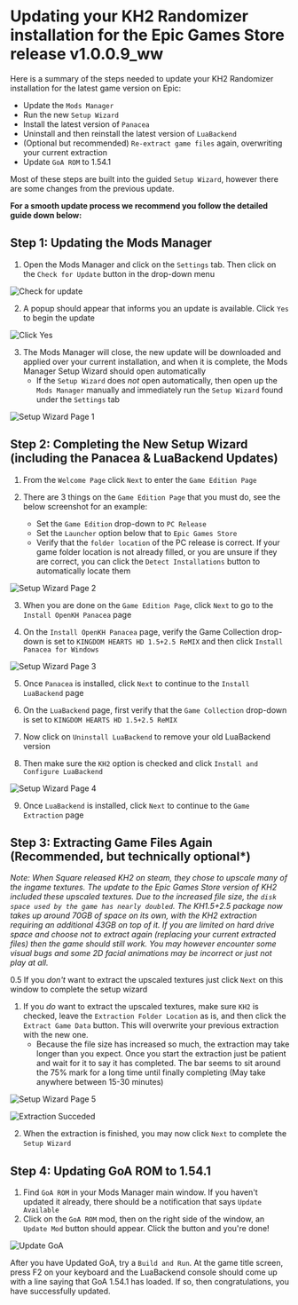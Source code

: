 # Updating your KH2 Randomizer installation for the Epic Games Store release v1.0.0.9_ww
Here is a summary of the steps needed to update your KH2 Randomizer installation for the latest game version on Epic:
* Update the `Mods Manager`
* Run the new `Setup Wizard`
* Install the latest version of `Panacea`
* Uninstall and then reinstall the latest version of `LuaBackend`
* (Optional but recommended) `Re-extract game files` again, overwriting your current extraction
* Update `GoA ROM` to 1.54.1

Most of these steps are built into the guided `Setup Wizard`, however there are some changes from the previous update.

**For a smooth update process we recommend you follow the detailed guide down below:**

## Step 1: Updating the Mods Manager
1. Open the Mods Manager and click on the `Settings` tab. Then click on the `Check for Update` button in the drop-down menu

![Check for update](Update_The_Mods_Manager.png)

2. A popup should appear that informs you an update is available. Click `Yes` to begin the update

![Click Yes](OpenKH_Update_Message.png)

3. The Mods Manager will close, the new update will be downloaded and applied over your current installation, and when it is complete, the Mods Manager Setup Wizard should open automatically
   * If the `Setup Wizard` does *not* open automatically, then open up the `Mods Manager` manually and immediately run the `Setup Wizard` found under the `Settings` tab

![Setup Wizard Page 1](Setup_Wizard_Page_1.png)

## Step 2: Completing the New Setup Wizard (including the Panacea & LuaBackend Updates)

1. From the `Welcome Page` click `Next` to enter the `Game Edition Page`

2. There are 3 things on the `Game Edition Page` that you must do, see the below screenshot for an example:
   * Set the `Game Edition` drop-down to `PC Release`
   * Set the `Launcher` option below that to `Epic Games Store`
   * Verify that the `folder location` of the PC release is correct. If your game folder location is not already filled, or you are unsure if they are correct, you can click the `Detect Installations` button to automatically locate them

![Setup Wizard Page 2](Setup_Wizard_Page_2.png)

3. When you are done on the `Game Edition Page`, click `Next` to go to the `Install OpenKH Panacea` page

4. On the `Install OpenKH Panacea` page, verify the Game Collection drop-down is set to `KINGDOM HEARTS HD 1.5+2.5 ReMIX` and then click `Install Panacea for Windows`

![Setup Wizard Page 3](Setup_Wizard_Page_3.png)

5. Once `Panacea` is installed, click `Next` to continue to the `Install LuaBackend` page

6. On the `LuaBackend` page, first verify that the `Game Collection` drop-down is set to `KINGDOM HEARTS HD 1.5+2.5 ReMIX`

7. Now click on `Uninstall LuaBackend` to remove your old LuaBackend version

8. Then make sure the `KH2` option is checked and click `Install and Configure LuaBackend`

![Setup Wizard Page 4](Setup_Wizard_Page_4.png)

9. Once `LuaBackend` is installed, click `Next` to continue to the `Game Extraction` page

## Step 3: Extracting Game Files Again (Recommended, but technically optional*)
*Note: When Square released KH2 on steam, they chose to upscale many of the ingame textures. The update to the Epic Games Store version of KH2 included these upscaled textures. Due to the increased file size, the `disk space used by the game has nearly doubled`. The KH1.5+2.5 package now takes up around 70GB of space on its own, with the KH2 extraction requiring an additional 43GB on top of it. If you are limited on hard drive space and choose not to extract again (replacing your current extracted files) then the game *should* still work. You may however encounter some visual bugs and some 2D facial animations may be incorrect or just not play at all.*

0.5 If you *don't* want to extract the upscaled textures just click `Next` on this window to complete the setup wizard
1. If you *do* want to extract the upscaled textures, make sure `KH2` is checked, leave the `Extraction Folder Location` as is, and then click the `Extract Game Data` button. This will overwrite your previous extraction with the new one.
   * Because the file size has increased so much, the extraction may take longer than you expect. Once you start the extraction just be patient and wait for it to say it has completed. The bar seems to sit around the 75% mark for a long time until finally completing (May take anywhere between 15-30 minutes)

![Setup Wizard Page 5](Setup_Wizard_Page_5.png)

![Extraction Succeded](Extraction_Succeded.png)

2. When the extraction is finished, you may now click `Next` to complete the `Setup Wizard`

## Step 4: Updating GoA ROM to 1.54.1

1. Find `GoA ROM` in your Mods Manager main window. If you haven't updated it already, there should be a notification that says `Update Available`
2. Click on the `GoA ROM` mod, then on the right side of the window, an `Update Mod` button should appear. Click the button and you're done!

![Update GoA](Goa_Update.png)

After you have Updated GoA, try a `Build and Run`. At the game title screen, press F2 on your keyboard and the LuaBackend console should come up with a line saying that GoA 1.54.1 has loaded. If so, then congratulations, you have successfully updated. 
